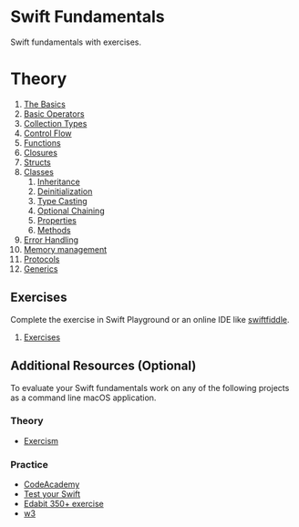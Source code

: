 # Swift Fundamentals

Swift fundamentals with exercises.

# Theory

1. [The Basics](https://github.com/geoter/Swift-Fundamentals/blob/main/theory/1.%20The%20Basics.md)
2. [Basic Operators](https://github.com/geoter/Swift-Fundamentals/blob/main/theory/2.%20Basic%20Operators.md)
3. [Collection Types](https://github.com/geoter/Swift-Fundamentals/blob/main/theory/4.%20Collection%20Types.md) 
4. [Control Flow](https://github.com/geoter/Swift-Fundamentals/blob/main/theory/5.%20Control%20Flow.md)
5. [Functions](https://github.com/geoter/Swift-Fundamentals/blob/main/theory/6.%20Functions.md)
6. [Closures](https://github.com/geoter/Swift-Fundamentals/blob/main/theory/7.%20Closures.md)
7. [Structs](https://github.com/geoter/Swift-Fundamentals/blob/main/theory/7.%20Structs.md)
8. [Classes](https://github.com/geoter/Swift-Fundamentals/blob/main/theory/8.%20Classes.md)
    1. [Inheritance](https://github.com/geoter/Swift-Fundamentals/blob/main/theory/11.%20Inheritance.md)
    2. [Deinitialization](https://github.com/geoter/Swift-Fundamentals/blob/main/theory/12.%20Deinitialization.md)
    3. [Type Casting](https://github.com/geoter/Swift-Fundamentals/blob/main/theory/15.%20Type%20Casting.md)
    4. [Optional Chaining](https://github.com/geoter/Swift-Fundamentals/blob/main/theory/13.%20Optional%20Chaining.md)
    5. [Properties](https://github.com/geoter/Swift-Fundamentals/blob/main/theory/9.%20Properties.md)
    6. [Methods](https://github.com/geoter/Swift-Fundamentals/blob/main/theory/10.%20Methods.md)
9. [Error Handling](https://github.com/geoter/Swift-Fundamentals/blob/main/theory/11.%20Error%20Handling.md)
10. [Memory management](https://github.com/geoter/Swift-Fundamentals/blob/main/theory/10.%20Memory%20Management.md)
11. [Protocols](https://github.com/geoter/Swift-Fundamentals/blob/main/theory/11.%20Protocols.md)
12. [Generics](https://github.com/geoter/Swift-Fundamentals/blob/main/theory/12.%20Generics.md)


## Exercises

Complete the exercise in Swift Playground or an online IDE like [swiftfiddle](https://swiftfiddle.com). 

1. [Exercises](https://github.com/geoter/Swift-Fundamentals/blob/main/exercises/)


## Additional Resources (Optional)

To evaluate your Swift fundamentals work on any of the following projects as a command line macOS application. 

### Theory
* [Exercism](https://exercism.org/tracks/swift/concepts)

### Practice
* [CodeAcademy](https://www.codecademy.com/projects/language/swift/practice) 
* [Test your Swift](https://www.hackingwithswift.com/test)
* [Edabit 350+ exercise](https://edabit.com/challenges/swift)
* [w3](https://www.w3resource.com/swift-programming-exercises/array/index.php)
